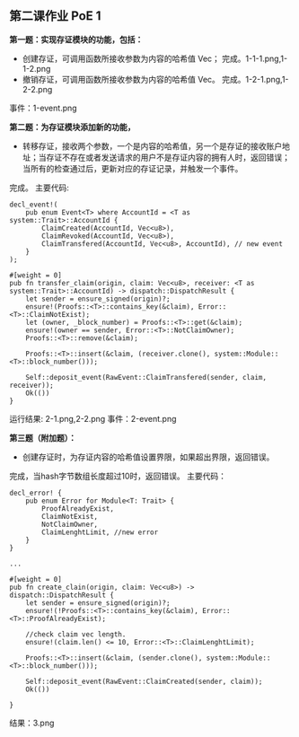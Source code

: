 ## 第二课作业 PoE 1


**第一题：实现存证模块的功能，包括：**

* 创建存证，可调用函数所接收参数为内容的哈希值 Vec<u8>；
完成。1-1-1.png,1-1-2.png
* 撤销存证，可调用函数所接收参数为内容的哈希值 Vec<u8>。
完成。1-2-1.png,1-2-2.png

事件：1-event.png

**第二题：为存证模块添加新的功能，**

* 转移存证，接收两个参数，一个是内容的哈希值，另一个是存证的接收账户地址；当存证不存在或者发送请求的用户不是存证内容的拥有人时，返回错误；当所有的检查通过后，更新对应的存证记录，并触发一个事件。

完成。
主要代码:

```aidl
decl_event!(
	pub enum Event<T> where AccountId = <T as system::Trait>::AccountId {
	    ClaimCreated(AccountId, Vec<u8>),
	    ClaimRevoked(AccountId, Vec<u8>),
        ClaimTransfered(AccountId, Vec<u8>, AccountId), // new event
    }
);
```

```aidl
#[weight = 0]
pub fn transfer_claim(origin, claim: Vec<u8>, receiver: <T as system::Trait>::AccountId) -> dispatch::DispatchResult {
    let sender = ensure_signed(origin)?;
    ensure!(Proofs::<T>::contains_key(&claim), Error::<T>::ClaimNotExist);
    let (owner, _block_number) = Proofs::<T>::get(&claim);
    ensure!(owner == sender, Error::<T>::NotClaimOwner);
    Proofs::<T>::remove(&claim);

    Proofs::<T>::insert(&claim, (receiver.clone(), system::Module::<T>::block_number()));

    Self::deposit_event(RawEvent::ClaimTransfered(sender, claim, receiver));
    Ok(())
}
```

运行结果: 2-1.png,2-2.png
事件：2-event.png

**第三题（附加题）：**

* 创建存证时，为存证内容的哈希值设置界限，如果超出界限，返回错误。

完成，当hash字节数组长度超过10时，返回错误。
主要代码：
```aidl
decl_error! {
	pub enum Error for Module<T: Trait> {
	    ProofAlreadyExist,
        ClaimNotExist,
        NotClaimOwner,
        ClaimLenghtLimit, //new error
    }
}

...

#[weight = 0]
pub fn create_clain(origin, claim: Vec<u8>) -> dispatch::DispatchResult {
    let sender = ensure_signed(origin)?;
    ensure!(!Proofs::<T>::contains_key(&claim), Error::<T>::ProofAlreadyExist);
    
    //check claim vec length.
    ensure!(claim.len() <= 10, Error::<T>::ClaimLenghtLimit);

    Proofs::<T>::insert(&claim, (sender.clone(), system::Module::<T>::block_number()));

    Self::deposit_event(RawEvent::ClaimCreated(sender, claim));
    Ok(())

}

```

结果：3.png